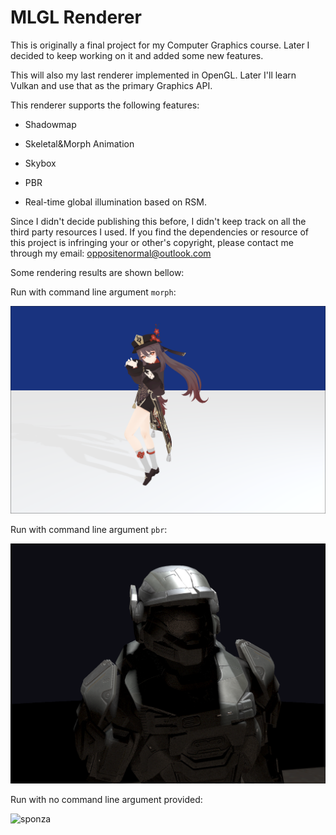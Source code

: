 # MLGL Renderer

This is originally a final project for my Computer Graphics course. Later I decided to keep working on it and added some new features.

This will also my last renderer implemented in OpenGL. Later I'll learn Vulkan and use that as the primary Graphics API.

This renderer supports the following features:

* Shadowmap

* Skeletal&Morph Animation

* Skybox

* PBR

* Real-time global illumination based on RSM.

Since I didn't decide publishing this before, I didn't keep track on all the third party resources I used. If you find the dependencies
or resource of this project is infringing your or other's copyright, please contact me through my email: [oppositenormal@outlook.com](oppositenormal@outlook.com)

Some rendering results are shown bellow:

Run with command line argument `morph`:

![skeletal_animation](./media/animation_demo_image.png)

Run with command line argument `pbr`:

![pbr](./media/pbr_demo_image.png)

Run with no command line argument provided:

![sponza](./media/sponza_demo_image.png)

